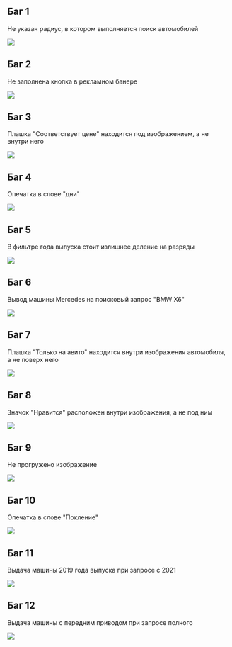 ## Баг 1
Не указан радиус, в котором выполняется поиск автомобилей

![](https://github.com/RibaPony/QA_Avito/blob/main/images/bug1.png)
## Баг 2
Не заполнена кнопка в рекламном банере

![](https://github.com/RibaPony/QA_Avito/blob/main/images/bug2.png)
## Баг 3
Плашка "Соответствует цене" находится под изображением, а не внутри него

![](https://github.com/RibaPony/QA_Avito/blob/main/images/bug3.png)
## Баг 4
Опечатка в слове "дни"

![](https://github.com/RibaPony/QA_Avito/blob/main/images/bug4.png)
## Баг 5
В фильтре года выпуска стоит излишнее деление на разряды

![](https://github.com/RibaPony/QA_Avito/blob/main/images/bug5.png)
## Баг 6
Вывод машины Mercedes на поисковый запрос "BMW X6"

![](https://github.com/RibaPony/QA_Avito/blob/main/images/bug6.png)
## Баг 7
Плашка "Только на авито" находится внутри изображения автомобиля, а не поверх него

![](https://github.com/RibaPony/QA_Avito/blob/main/images/bug7.png)
## Баг 8
Значок "Нравится" расположен внутри изображения, а не под ним

![](https://github.com/RibaPony/QA_Avito/blob/main/images/bug8.png)
## Баг 9
Не прогружено изображение

![](https://github.com/RibaPony/QA_Avito/blob/main/images/bug9.png)
## Баг 10
Опечатка в слове "Покление"

![](https://github.com/RibaPony/QA_Avito/blob/main/images/bug10.png)
## Баг 11
Выдача машины 2019 года выпуска при запросе с 2021

![](https://github.com/RibaPony/QA_Avito/blob/main/images/bug11.png)

## Баг 12
Выдача машины c передним приводом при запросе полного

![](https://github.com/RibaPony/QA_Avito/blob/main/images/bug12.png)